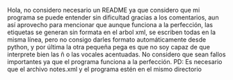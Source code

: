 Hola, no considero necesario un README ya que considero que mi programa se puede entender sin dificultad gracias a los comentarios, aun así aprovecho para mencionar que aunque funciona a la perfección, las etiquetas se generan sin formata en el arbol xml, se escriben todas en la misma línea, pero no consigo darles formato automáticamente desde python, y por última la otra pequeña pega es que no soy capaz de que interprete bien las ñ o las vocales acentuadas. No considero que sean fallos importantes ya que el programa funciona a la perfección.
PD: Es necesario que el archivo notes.xml y el programa estén en el mismo directorio

